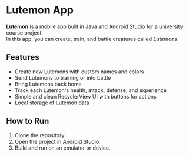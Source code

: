 # Lutemon App

**Lutemon** is a mobile app built in Java and Android Studio for a university course project.  
In this app, you can create, train, and battle creatures called *Lutemons*.

## Features

- Create new Lutemons with custom names and colors
- Send Lutemons to training or into battle
- Bring Lutemons back home
- Track each Lutemon's health, attack, defense, and experience
- Simple and clean RecyclerView UI with buttons for actions
- Local storage of Lutemon data

## How to Run

1. Clone the repository
2. Open the project in Android Studio.
3. Build and run on an emulator or device.
